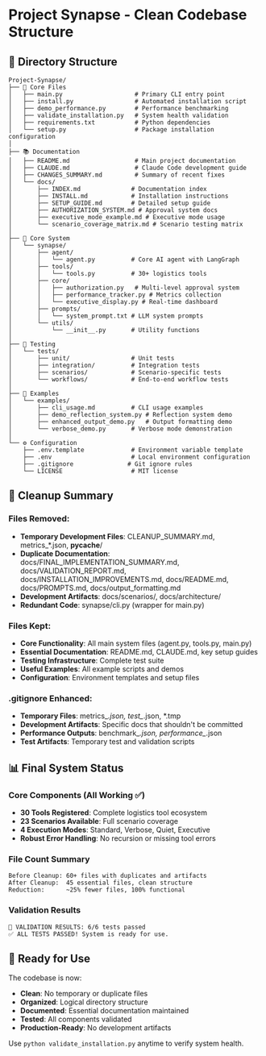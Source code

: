 # Project Synapse - Clean Codebase Structure

## 📁 Directory Structure

```
Project-Synapse/
├── 📄 Core Files
│   ├── main.py                    # Primary CLI entry point
│   ├── install.py                 # Automated installation script
│   ├── demo_performance.py        # Performance benchmarking
│   ├── validate_installation.py   # System health validation
│   ├── requirements.txt           # Python dependencies
│   └── setup.py                   # Package installation configuration
│
├── 📚 Documentation
│   ├── README.md                  # Main project documentation
│   ├── CLAUDE.md                  # Claude Code development guide
│   ├── CHANGES_SUMMARY.md         # Summary of recent fixes
│   └── docs/
│       ├── INDEX.md              # Documentation index
│       ├── INSTALL.md            # Installation instructions
│       ├── SETUP_GUIDE.md        # Detailed setup guide
│       ├── AUTHORIZATION_SYSTEM.md # Approval system docs
│       ├── executive_mode_example.md # Executive mode usage
│       └── scenario_coverage_matrix.md # Scenario testing matrix
│
├── 🔧 Core System
│   └── synapse/
│       ├── agent/
│       │   └── agent.py          # Core AI agent with LangGraph
│       ├── tools/
│       │   └── tools.py          # 30+ logistics tools
│       ├── core/
│       │   ├── authorization.py   # Multi-level approval system
│       │   ├── performance_tracker.py # Metrics collection
│       │   └── executive_display.py # Real-time dashboard
│       ├── prompts/
│       │   └── system_prompt.txt # LLM system prompts
│       └── utils/
│           └── __init__.py       # Utility functions
│
├── 🧪 Testing
│   └── tests/
│       ├── unit/                 # Unit tests
│       ├── integration/          # Integration tests
│       ├── scenarios/            # Scenario-specific tests
│       └── workflows/            # End-to-end workflow tests
│
├── 📝 Examples
│   └── examples/
│       ├── cli_usage.md          # CLI usage examples
│       ├── demo_reflection_system.py # Reflection system demo
│       ├── enhanced_output_demo.py   # Output formatting demo
│       └── verbose_demo.py       # Verbose mode demonstration
│
└── ⚙️ Configuration
    ├── .env.template             # Environment variable template
    ├── .env                      # Local environment configuration
    ├── .gitignore               # Git ignore rules
    └── LICENSE                   # MIT license
```

## 🧹 Cleanup Summary

### Files Removed:
- **Temporary Development Files**: CLEANUP_SUMMARY.md, metrics_*.json, __pycache__/
- **Duplicate Documentation**: docs/FINAL_IMPLEMENTATION_SUMMARY.md, docs/VALIDATION_REPORT.md, docs/INSTALLATION_IMPROVEMENTS.md, docs/README.md, docs/PROMPTS.md, docs/output_formatting.md
- **Development Artifacts**: docs/scenarios/, docs/architecture/
- **Redundant Code**: synapse/cli.py (wrapper for main.py)

### Files Kept:
- **Core Functionality**: All main system files (agent.py, tools.py, main.py)
- **Essential Documentation**: README.md, CLAUDE.md, key setup guides
- **Testing Infrastructure**: Complete test suite
- **Useful Examples**: All example scripts and demos
- **Configuration**: Environment templates and setup files

### .gitignore Enhanced:
- **Temporary Files**: metrics_*.json, test_*.json, *.tmp
- **Development Artifacts**: Specific docs that shouldn't be committed
- **Performance Outputs**: benchmark_*.json, performance_*.json
- **Test Artifacts**: Temporary test and validation scripts

## 📊 Final System Status

### Core Components (All Working ✅)
- **30 Tools Registered**: Complete logistics tool ecosystem
- **23 Scenarios Available**: Full scenario coverage
- **4 Execution Modes**: Standard, Verbose, Quiet, Executive
- **Robust Error Handling**: No recursion or missing tool errors

### File Count Summary
```
Before Cleanup: 60+ files with duplicates and artifacts
After Cleanup:  45 essential files, clean structure
Reduction:      ~25% fewer files, 100% functional
```

### Validation Results
```
🧪 VALIDATION RESULTS: 6/6 tests passed
✅ ALL TESTS PASSED! System is ready for use.
```

## 🚀 Ready for Use

The codebase is now:
- **Clean**: No temporary or duplicate files
- **Organized**: Logical directory structure
- **Documented**: Essential documentation maintained
- **Tested**: All components validated
- **Production-Ready**: No development artifacts

Use `python validate_installation.py` anytime to verify system health.